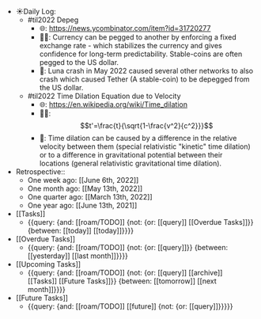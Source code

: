 - ☀️Daily Log:
    - #til2022 Depeg
        - 🌐: https://news.ycombinator.com/item?id=31720277
        - 💁‍♂️: Currency can be pegged to another by enforcing a fixed exchange rate - which stabilizes the currency and gives confidence for long-term predictability. Stable-coins are often pegged to the US dollar.
        - 🤔: Luna crash in May 2022 caused several other networks to also crash which caused Tether (A stable-coin) to be depegged from the US dollar. 
    - #til2022 Time Dilation Equation due to Velocity
        - 🌐: https://en.wikipedia.org/wiki/Time_dilation
        - 💁‍♂️: $$t'=\frac{t}{\sqrt{1-\frac{v^2}{c^2}}}$$
        - 🤔: Time dilation can be caused by a difference in the relative velocity between them (special relativistic "kinetic" time dilation) or to a difference in gravitational potential between their locations (general relativistic gravitational time dilation). 
- Retrospective::
    - One week ago: [[June 6th, 2022]]
    - One month ago: [[May 13th, 2022]]
    - One quarter ago: [[March 13th, 2022]]
    - One year ago: [[June 13th, 2021]]
- [[Tasks]]
    - {{query: {and: [[roam/TODO]] {not: {or: [[query]] [[Overdue Tasks]]}} {between: [[today]] [[today]]}}}}
- [[Overdue Tasks]]
    - {{query: {and: [[roam/TODO]] {not: {or: [[query]]}} {between: [[yesterday]] [[last month]]}}}}
- [[Upcoming Tasks]]
    - {{query: {and: [[roam/TODO]] {not: {or: [[query]] [[archive]] [[Tasks]] [[Future Tasks]]}} {between: [[tomorrow]] [[next month]]}}}}
- [[Future Tasks]]
    - {{query: {and: [[roam/TODO]] [[future]] {not: {or: [[query]]}}}}}
